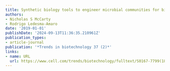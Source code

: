 ```yaml
---
title: Synthetic biology tools to engineer microbial communities for biotechnology
authors:
- Nicholas S McCarty
- Rodrigo Ledesma-Amaro
date: '2019-01-01'
publishDate: '2024-09-13T11:36:35.210961Z'
publication_types:
- article-journal
publication: '*Trends in biotechnology 37 (2)*'
links:
- name: URL
  url: https://www.cell.com/trends/biotechnology/fulltext/S0167-7799(18)30312-3
---
```

